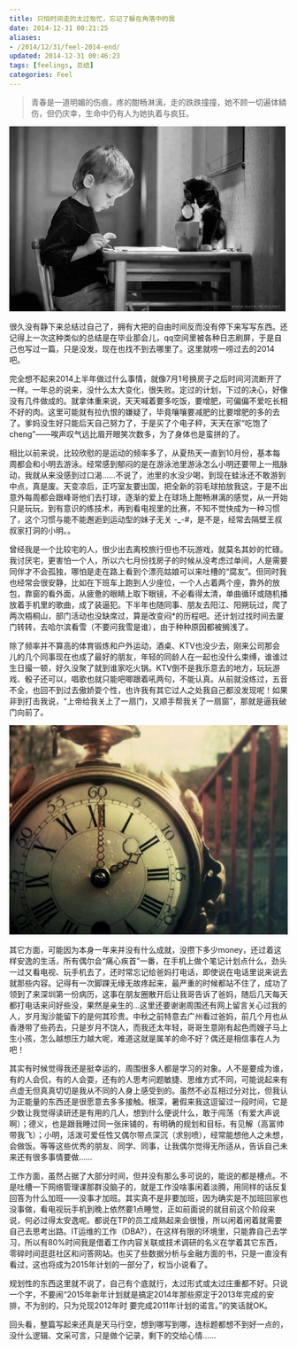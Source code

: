 ```yaml
---
title: 只怕时间走的太过匆忙，忘记了躲在角落中的我
date: 2014-12-31 00:21:25
aliases:
- /2014/12/31/feel-2014-end/
updated: 2014-12-31 00:46:23
tags: [feelings, 总结]
categories: Feel
---
```


> 青春是一道明媚的伤痕，疼的酣畅淋漓，走的跌跌撞撞，她不顾一切遍体鳞伤，但仍庆幸，生命中仍有人为她执着与疯狂。

![feel-jxzlmd1][1]

很久没有静下来总结过自己了，拥有大把的自由时间反而没有停下来写写东西。还记得上一次这种类似的总结是在毕业那会儿，qq空间里被各种日志刷屏，于是自己也写过一篇，只是没发，现在也找不到去哪里了。这里就唠一唠过去的2014吧。

完全想不起来2014上半年做过什么事情，就像7月1号换房子之后时间河流断开了一样。一年总的说来，没什么太大变化，很失败。定过的计划，下过的决心，好像没有几件做成的。就拿体重来说，天天喊着要多吃饭，要增肥，可偏偏不爱吃长相不好的肉。这里可能就有拉仇恨的嫌疑了，毕竟嚷嚷要减肥的比要增肥的多的去了。爹妈没生好只能后天自己努力了，于是买了个电子秤，天天在家“吃饱了cheng”——唉声叹气远比眉开眼笑次数多，为了身体也是蛮拼的了。

相比以前来说，比较欣慰的是运动的频率多了，从夏热天一直到10月份，基本每周都会和小明去游泳。经常感到郁闷的是在游泳池里游泳怎么小明还要带上一瓶脉动，我就从来没感到过口渴……不说了，池里的水没少喝，到现在蛙泳还不敢游到中点，真是废。天变凉后，正巧室友要出国，把全新的羽毛球拍放我这，于是不出意外每周都会跟峰哥他们去打球，逐渐的爱上在球场上酣畅淋漓的感觉，从一开始只是玩玩，到有意识的练技术，再到看电视里的比赛，不知不觉快成为一种习惯了，这个习惯与能不能邂逅到运动型的妹子无关 -_-#，是不是，经常去隔壁王叔叔家打洞的小明。。

曾经我是一个比较宅的人，很少出去离校旅行但也不玩游戏，就莫名其妙的忙碌。我讨厌宅，更害怕一个人，所以六七月份找房子的时候从没考虑过单间，人是需要同伴才不会孤独，哪怕是走在路上看到个漂亮姑娘可以来吐槽的“腐友”。但同时我也经常会很安静，比如在下班车上跑到人少座位，一个人占着两个座，靠外的放包，靠窗的看外面，从疲惫的眼睛上取下眼镜，不必看得太清，单曲循环或随机播放着手机里的歌曲，成了装逼犯。下半年也随同事、朋友去阳江、阳朔玩过，爬了两次梧桐山，部门活动也没缺席过，算是改变闷*的历程吧。还计划过找时间去厦门转转，去哈尔滨看雪（不要问我雪是谁），由于种种原因都被搁浅了。

除了频率并不算高的体育锻炼和户外运动，酒桌、KTV也没少去，刚来公司那会儿的几个同事现在也成了最好的朋友，年轻的同龄人在一起也没什么束缚，谁谁过生日撮一顿，好久没聚了就到谁家吃火锅。KTV倒不是我乐意去的地方，玩玩游戏、骰子还可以，唱歌也就只能吧唧跟着吼两句，不能认真。从前就没练过，五音不全，也回不到过去傲娇耍个性，也许我有其它过人之处我自己都没发现呢！如果非到打击我说，“上帝给我关上了一扇门，又顺手帮我关了一扇窗”，那就是逼我破门向前了。

![feel-jezuma1][2]

其它方面，可能因为本身一年来并没有什么成就，没攒下多少money，还过着这样安逸的生活，所有偶尔会“痛心疾首”一番，在手机上做个笔记计划点什么，劲头一过又看电视、玩手机去了，还时常忘记给爸妈打电话，即使说在电话里说来说去就那些内容。记得有一次脚踝无缘无故疼起来，最严重的时候都站不住了，成功了领到了来深圳第一份病历，这事在朋友圈散开后让我哥告诉了爸妈，随后几天每天都打电话来问好些没，果然是亲生的…这里还要谢谢周围还有网上留言关心过我的人，岁月淘沙能留下的是何其珍贵。中秋之前特意去广州看过爸妈，前几个月也从香港带了些药去，只是岁月不饶人，而我还太年轻，哥哥生意刚有起色而嫂子马上生小孩，怎么越想压力越大呢，难道这就是属羊的命不好？偶还是相信事在人为吧！

其实有时候觉得我还是挺幸运的，周围很多人都是学习的对象。人不是要成为谁，有的人会侃，有的人会耍，还有的人思考问题敏捷、思维方式不同，可能说起来有点虚无但真真切切是我从不同的人身上感受到的。虽然不必互相过分对比，但我认为正能量的东西还是很愿意去多多接触。根深，暑假来我这逗留过一段时间，它是少数让我觉得读研还是有用的几人，想到什么便说什么，敢于闯荡（有爱大声说啊）；德义，也是跟我睡过同一张床铺的，有明确的规划和目标，有见解（高富帅带我飞）；小明，活泼可爱任性又偶尔带点深沉（求别喷），经常能想他人之未想，会做饭。等等这些优秀的朋友、同学、同事，让我偶尔觉得无所适从，告诉自己未来还有很多事情要做……

工作方面，虽然占据了大部分时间，但并没有那么多可说的，能说的都是槽点。不是吐槽一下网络管理课那群没脑子的，就是工作没啥事闲着淡腾，用同样的话反复回答为什么加班——没事才加班。其实真不是非要加班，因为确实是不加班回家也没事做，看电视玩手机到晚上依然要1点睡觉，正如前面说的就目前这个阶段来说，何必过得太安逸呢。都说在TP的员工成熟起来会很慢，所以闲着闲着就需要自己去思考出路。IT运维的工作（DBA?），在这样有限的环境里，只能靠自己去学习，所以有80%时间我是借着工作内容关联或技术调研的名义在学着其它东西，零碎时间逛逛社区和问答网站。也买了些数据分析与金融方面的书，只是一直没有看过，这也将成为2015年计划的一部分了，权当小说看了。

规划性的东西这里就不说了，自己有个底就行，太过形式或太过庄重都不好。只说一个字，不要闹“2015年新年计划就是搞定2014年那些原定于2013年完成的安排，不为别的，只为兑现2012年时 要完成2011年计划的诺言。”的笑话就OK。

回头看，整篇写起来还真是天马行空，想到哪写到哪，连标题都想不到好一点的，没什么逻辑、文采可言，只是做个记录，剩下的交给心情……


  [1]: http://github.com/seanlook/sean-notes-comment/raw/main/static/feel-jxzlmd1.jpg
  [2]: http://github.com/seanlook/sean-notes-comment/raw/main/static/feel-jezuma1.jpg
